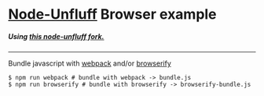 # [Node-Unfluff](https://github.com/ageitgey/node-unfluff) Browser example

##### Using [this node-unfluff fork.](https://github.com/johipsum/node-unfluff/tree/frontend-support)

_____

Bundle javascript with [webpack](https://webpack.js.org) and/or [browserify](http://browserify.org/)

```shell
$ npm run webpack # bundle with webpack -> bundle.js
$ npm run browserify # bundle with browserify -> browserify-bundle.js
```
